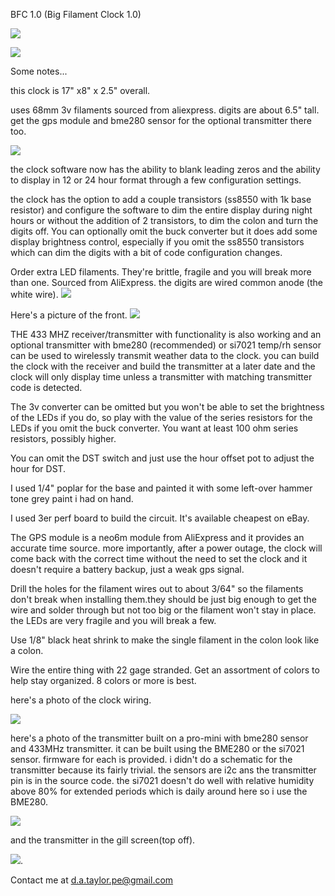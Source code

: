 BFC 1.0 (Big Filament Clock 1.0)

![](https://github.com/raleighcopter/big_led_clock/blob/main/clock.gif)

![](https://raw.githubusercontent.com/raleighcopter/big_led_clock/main/clock.jpg)

Some notes...

this clock is 17" x8" x 2.5" overall.

uses 68mm 3v filaments sourced from aliexpress. digits are about 6.5" tall. get the gps module and bme280 sensor for the optional transmitter there too.

![](https://github.com/raleighcopter/big_led_clock/blob/main/filaments.jpg)

the clock software now has the ability to blank leading zeros and the ability to display in 12 or 24 hour format through a few configuration settings.

the clock has the option to add a couple transistors (ss8550 with 1k base resistor) and configure the software to dim the entire display during night hours or without the addition of 2 transistors, to dim the colon and turn the digits off. You can optionally omit the buck converter but it does add some display brightness control, especially if you omit the ss8550 transistors which can dim the digits with a bit of code configuration changes.

Order extra LED filaments. They're brittle, fragile and you will break more than one. Sourced from AliExpress. the digits are wired common anode (the white wire).
![](https://github.com/raleighcopter/big_led_clock/blob/main/digit_back.jpg)

Here's a picture of the front.
![](https://github.com/raleighcopter/big_led_clock/blob/main/digit.jpg)

THE 433 MHZ receiver/transmitter with functionality is also working and an optional transmitter with bme280 (recommended) or si7021 temp/rh sensor can be used to wirelessly transmit weather data to the clock. you can build the clock with the receiver and build the transmitter at a later date and the clock will only display time unless a transmitter with matching transmitter code is detected.

The 3v converter can be omitted but you won't be able to set the brightness of the LEDs if you do, so play with the value of the series resistors for the LEDs if you omit the buck converter. You want at least 100 ohm series resistors, possibly higher.
  
You can omit the DST switch and just use the hour offset pot to adjust the hour for DST.

I used 1/4" poplar for the base and painted it with some left-over hammer tone grey paint i had on hand.

I used 3er perf board to build the circuit. It's available cheapest on eBay.

The GPS module is a neo6m module from AliExpress and it provides an accurate time source. more importantly, after a power outage, the clock will come back with the correct time without the need to set the clock and it doesn't require a battery backup, just a weak gps signal.

Drill the holes for the filament wires out to about 3/64" so the filaments don't break when installing them.they should be just big enough to get the wire and solder through but not too big or the filament won't stay in place. the LEDs are very fragile and you will break a few.

Use 1/8" black heat shrink to make the single filament in the colon look like a colon.

Wire the entire thing with 22 gage stranded. Get an assortment of colors to help stay organized. 8 colors or more is best.

here's a photo of the clock wiring.

![](https://raw.githubusercontent.com/raleighcopter/big_led_clock/main/clock_bottom.jpg)

here's a photo of the transmitter built on a pro-mini with bme280 sensor and 433MHz transmitter. it can be built using the BME280 or the si7021 sensor. firmware for each is provided. i didn't do a schematic for the transmitter because its fairly trivial. the sensors are i2c ans the transmitter pin is in the source code. the si7021 doesn't do well with relative humidity above 80% for extended periods which is daily around here so i use the BME280. 

![](https://raw.githubusercontent.com/raleighcopter/big_led_clock/main/transmitter.jpg)

and the transmitter in the gill screen(top off).

![](https://raw.githubusercontent.com/raleighcopter/big_led_clock/main/TX_in_the_bracket.jpg).

Contact me at d.a.taylor.pe@gmail.com

